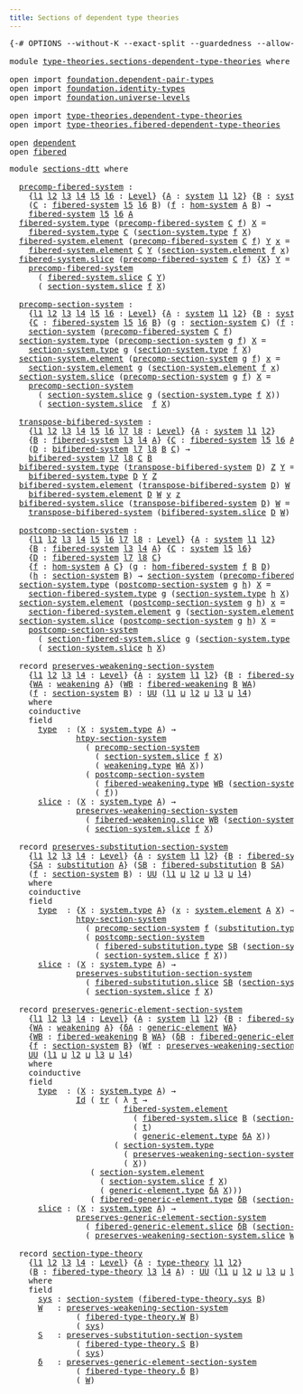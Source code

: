 ```yaml
---
title: Sections of dependent type theories
---
```


<pre class="Agda"><a id="61" class="Symbol">{-#</a> <a id="65" class="Keyword">OPTIONS</a> <a id="73" class="Pragma">--without-K</a> <a id="85" class="Pragma">--exact-split</a> <a id="99" class="Pragma">--guardedness</a> <a id="113" class="Pragma">--allow-unsolved-metas</a> <a id="136" class="Symbol">#-}</a>

<a id="141" class="Keyword">module</a> <a id="148" href="type-theories.sections-dependent-type-theories.html" class="Module">type-theories.sections-dependent-type-theories</a> <a id="195" class="Keyword">where</a>

<a id="202" class="Keyword">open</a> <a id="207" class="Keyword">import</a> <a id="214" href="foundation.dependent-pair-types.html" class="Module">foundation.dependent-pair-types</a>
<a id="246" class="Keyword">open</a> <a id="251" class="Keyword">import</a> <a id="258" href="foundation.identity-types.html" class="Module">foundation.identity-types</a>
<a id="284" class="Keyword">open</a> <a id="289" class="Keyword">import</a> <a id="296" href="foundation.universe-levels.html" class="Module">foundation.universe-levels</a>

<a id="324" class="Keyword">open</a> <a id="329" class="Keyword">import</a> <a id="336" href="type-theories.dependent-type-theories.html" class="Module">type-theories.dependent-type-theories</a>
<a id="374" class="Keyword">open</a> <a id="379" class="Keyword">import</a> <a id="386" href="type-theories.fibered-dependent-type-theories.html" class="Module">type-theories.fibered-dependent-type-theories</a>

<a id="433" class="Keyword">open</a> <a id="438" href="type-theories.dependent-type-theories.html#722" class="Module">dependent</a>
<a id="448" class="Keyword">open</a> <a id="453" href="type-theories.fibered-dependent-type-theories.html#460" class="Module">fibered</a>
</pre>
<pre class="Agda"><a id="474" class="Keyword">module</a> <a id="sections-dtt"></a><a id="481" href="type-theories.sections-dependent-type-theories.html#481" class="Module">sections-dtt</a> <a id="494" class="Keyword">where</a>

  <a id="sections-dtt.precomp-fibered-system"></a><a id="503" href="type-theories.sections-dependent-type-theories.html#503" class="Function">precomp-fibered-system</a> <a id="526" class="Symbol">:</a>
    <a id="532" class="Symbol">{</a><a id="533" href="type-theories.sections-dependent-type-theories.html#533" class="Bound">l1</a> <a id="536" href="type-theories.sections-dependent-type-theories.html#536" class="Bound">l2</a> <a id="539" href="type-theories.sections-dependent-type-theories.html#539" class="Bound">l3</a> <a id="542" href="type-theories.sections-dependent-type-theories.html#542" class="Bound">l4</a> <a id="545" href="type-theories.sections-dependent-type-theories.html#545" class="Bound">l5</a> <a id="548" href="type-theories.sections-dependent-type-theories.html#548" class="Bound">l6</a> <a id="551" class="Symbol">:</a> <a id="553" href="Agda.Primitive.html#597" class="Postulate">Level</a><a id="558" class="Symbol">}</a> <a id="560" class="Symbol">{</a><a id="561" href="type-theories.sections-dependent-type-theories.html#561" class="Bound">A</a> <a id="563" class="Symbol">:</a> <a id="565" href="type-theories.dependent-type-theories.html#1078" class="Record">system</a> <a id="572" href="type-theories.sections-dependent-type-theories.html#533" class="Bound">l1</a> <a id="575" href="type-theories.sections-dependent-type-theories.html#536" class="Bound">l2</a><a id="577" class="Symbol">}</a> <a id="579" class="Symbol">{</a><a id="580" href="type-theories.sections-dependent-type-theories.html#580" class="Bound">B</a> <a id="582" class="Symbol">:</a> <a id="584" href="type-theories.dependent-type-theories.html#1078" class="Record">system</a> <a id="591" href="type-theories.sections-dependent-type-theories.html#539" class="Bound">l3</a> <a id="594" href="type-theories.sections-dependent-type-theories.html#542" class="Bound">l4</a><a id="596" class="Symbol">}</a>
    <a id="602" class="Symbol">(</a><a id="603" href="type-theories.sections-dependent-type-theories.html#603" class="Bound">C</a> <a id="605" class="Symbol">:</a> <a id="607" href="type-theories.dependent-type-theories.html#1261" class="Record">fibered-system</a> <a id="622" href="type-theories.sections-dependent-type-theories.html#545" class="Bound">l5</a> <a id="625" href="type-theories.sections-dependent-type-theories.html#548" class="Bound">l6</a> <a id="628" href="type-theories.sections-dependent-type-theories.html#580" class="Bound">B</a><a id="629" class="Symbol">)</a> <a id="631" class="Symbol">(</a><a id="632" href="type-theories.sections-dependent-type-theories.html#632" class="Bound">f</a> <a id="634" class="Symbol">:</a> <a id="636" href="type-theories.dependent-type-theories.html#8493" class="Function">hom-system</a> <a id="647" href="type-theories.sections-dependent-type-theories.html#561" class="Bound">A</a> <a id="649" href="type-theories.sections-dependent-type-theories.html#580" class="Bound">B</a><a id="650" class="Symbol">)</a> <a id="652" class="Symbol">→</a>
    <a id="658" href="type-theories.dependent-type-theories.html#1261" class="Record">fibered-system</a> <a id="673" href="type-theories.sections-dependent-type-theories.html#545" class="Bound">l5</a> <a id="676" href="type-theories.sections-dependent-type-theories.html#548" class="Bound">l6</a> <a id="679" href="type-theories.sections-dependent-type-theories.html#561" class="Bound">A</a>
  <a id="683" href="type-theories.dependent-type-theories.html#1416" class="Field">fibered-system.type</a> <a id="703" class="Symbol">(</a><a id="704" href="type-theories.sections-dependent-type-theories.html#503" class="Function">precomp-fibered-system</a> <a id="727" href="type-theories.sections-dependent-type-theories.html#727" class="Bound">C</a> <a id="729" href="type-theories.sections-dependent-type-theories.html#729" class="Bound">f</a><a id="730" class="Symbol">)</a> <a id="732" href="type-theories.sections-dependent-type-theories.html#732" class="Bound">X</a> <a id="734" class="Symbol">=</a>
    <a id="740" href="type-theories.dependent-type-theories.html#1416" class="Field">fibered-system.type</a> <a id="760" href="type-theories.sections-dependent-type-theories.html#727" class="Bound">C</a> <a id="762" class="Symbol">(</a><a id="763" href="type-theories.dependent-type-theories.html#1795" class="Field">section-system.type</a> <a id="783" href="type-theories.sections-dependent-type-theories.html#729" class="Bound">f</a> <a id="785" href="type-theories.sections-dependent-type-theories.html#732" class="Bound">X</a><a id="786" class="Symbol">)</a>
  <a id="790" href="type-theories.dependent-type-theories.html#1454" class="Field">fibered-system.element</a> <a id="813" class="Symbol">(</a><a id="814" href="type-theories.sections-dependent-type-theories.html#503" class="Function">precomp-fibered-system</a> <a id="837" href="type-theories.sections-dependent-type-theories.html#837" class="Bound">C</a> <a id="839" href="type-theories.sections-dependent-type-theories.html#839" class="Bound">f</a><a id="840" class="Symbol">)</a> <a id="842" href="type-theories.sections-dependent-type-theories.html#842" class="Bound">Y</a> <a id="844" href="type-theories.sections-dependent-type-theories.html#844" class="Bound">x</a> <a id="846" class="Symbol">=</a>
    <a id="852" href="type-theories.dependent-type-theories.html#1454" class="Field">fibered-system.element</a> <a id="875" href="type-theories.sections-dependent-type-theories.html#837" class="Bound">C</a> <a id="877" href="type-theories.sections-dependent-type-theories.html#842" class="Bound">Y</a> <a id="879" class="Symbol">(</a><a id="880" href="type-theories.dependent-type-theories.html#1857" class="Field">section-system.element</a> <a id="903" href="type-theories.sections-dependent-type-theories.html#839" class="Bound">f</a> <a id="905" href="type-theories.sections-dependent-type-theories.html#844" class="Bound">x</a><a id="906" class="Symbol">)</a>
  <a id="910" href="type-theories.dependent-type-theories.html#1528" class="Field">fibered-system.slice</a> <a id="931" class="Symbol">(</a><a id="932" href="type-theories.sections-dependent-type-theories.html#503" class="Function">precomp-fibered-system</a> <a id="955" href="type-theories.sections-dependent-type-theories.html#955" class="Bound">C</a> <a id="957" href="type-theories.sections-dependent-type-theories.html#957" class="Bound">f</a><a id="958" class="Symbol">)</a> <a id="960" class="Symbol">{</a><a id="961" href="type-theories.sections-dependent-type-theories.html#961" class="Bound">X</a><a id="962" class="Symbol">}</a> <a id="964" href="type-theories.sections-dependent-type-theories.html#964" class="Bound">Y</a> <a id="966" class="Symbol">=</a>
    <a id="972" href="type-theories.sections-dependent-type-theories.html#503" class="Function">precomp-fibered-system</a>
      <a id="1001" class="Symbol">(</a> <a id="1003" href="type-theories.dependent-type-theories.html#1528" class="Field">fibered-system.slice</a> <a id="1024" href="type-theories.sections-dependent-type-theories.html#955" class="Bound">C</a> <a id="1026" href="type-theories.sections-dependent-type-theories.html#964" class="Bound">Y</a><a id="1027" class="Symbol">)</a>
      <a id="1035" class="Symbol">(</a> <a id="1037" href="type-theories.dependent-type-theories.html#1972" class="Field">section-system.slice</a> <a id="1058" href="type-theories.sections-dependent-type-theories.html#957" class="Bound">f</a> <a id="1060" href="type-theories.sections-dependent-type-theories.html#961" class="Bound">X</a><a id="1061" class="Symbol">)</a>

  <a id="sections-dtt.precomp-section-system"></a><a id="1066" href="type-theories.sections-dependent-type-theories.html#1066" class="Function">precomp-section-system</a> <a id="1089" class="Symbol">:</a>
    <a id="1095" class="Symbol">{</a><a id="1096" href="type-theories.sections-dependent-type-theories.html#1096" class="Bound">l1</a> <a id="1099" href="type-theories.sections-dependent-type-theories.html#1099" class="Bound">l2</a> <a id="1102" href="type-theories.sections-dependent-type-theories.html#1102" class="Bound">l3</a> <a id="1105" href="type-theories.sections-dependent-type-theories.html#1105" class="Bound">l4</a> <a id="1108" href="type-theories.sections-dependent-type-theories.html#1108" class="Bound">l5</a> <a id="1111" href="type-theories.sections-dependent-type-theories.html#1111" class="Bound">l6</a> <a id="1114" class="Symbol">:</a> <a id="1116" href="Agda.Primitive.html#597" class="Postulate">Level</a><a id="1121" class="Symbol">}</a> <a id="1123" class="Symbol">{</a><a id="1124" href="type-theories.sections-dependent-type-theories.html#1124" class="Bound">A</a> <a id="1126" class="Symbol">:</a> <a id="1128" href="type-theories.dependent-type-theories.html#1078" class="Record">system</a> <a id="1135" href="type-theories.sections-dependent-type-theories.html#1096" class="Bound">l1</a> <a id="1138" href="type-theories.sections-dependent-type-theories.html#1099" class="Bound">l2</a><a id="1140" class="Symbol">}</a> <a id="1142" class="Symbol">{</a><a id="1143" href="type-theories.sections-dependent-type-theories.html#1143" class="Bound">B</a> <a id="1145" class="Symbol">:</a> <a id="1147" href="type-theories.dependent-type-theories.html#1078" class="Record">system</a> <a id="1154" href="type-theories.sections-dependent-type-theories.html#1102" class="Bound">l3</a> <a id="1157" href="type-theories.sections-dependent-type-theories.html#1105" class="Bound">l4</a><a id="1159" class="Symbol">}</a>
    <a id="1165" class="Symbol">{</a><a id="1166" href="type-theories.sections-dependent-type-theories.html#1166" class="Bound">C</a> <a id="1168" class="Symbol">:</a> <a id="1170" href="type-theories.dependent-type-theories.html#1261" class="Record">fibered-system</a> <a id="1185" href="type-theories.sections-dependent-type-theories.html#1108" class="Bound">l5</a> <a id="1188" href="type-theories.sections-dependent-type-theories.html#1111" class="Bound">l6</a> <a id="1191" href="type-theories.sections-dependent-type-theories.html#1143" class="Bound">B</a><a id="1192" class="Symbol">}</a> <a id="1194" class="Symbol">(</a><a id="1195" href="type-theories.sections-dependent-type-theories.html#1195" class="Bound">g</a> <a id="1197" class="Symbol">:</a> <a id="1199" href="type-theories.dependent-type-theories.html#1635" class="Record">section-system</a> <a id="1214" href="type-theories.sections-dependent-type-theories.html#1166" class="Bound">C</a><a id="1215" class="Symbol">)</a> <a id="1217" class="Symbol">(</a><a id="1218" href="type-theories.sections-dependent-type-theories.html#1218" class="Bound">f</a> <a id="1220" class="Symbol">:</a> <a id="1222" href="type-theories.dependent-type-theories.html#8493" class="Function">hom-system</a> <a id="1233" href="type-theories.sections-dependent-type-theories.html#1124" class="Bound">A</a> <a id="1235" href="type-theories.sections-dependent-type-theories.html#1143" class="Bound">B</a><a id="1236" class="Symbol">)</a> <a id="1238" class="Symbol">→</a>
    <a id="1244" href="type-theories.dependent-type-theories.html#1635" class="Record">section-system</a> <a id="1259" class="Symbol">(</a><a id="1260" href="type-theories.sections-dependent-type-theories.html#503" class="Function">precomp-fibered-system</a> <a id="1283" href="type-theories.sections-dependent-type-theories.html#1166" class="Bound">C</a> <a id="1285" href="type-theories.sections-dependent-type-theories.html#1218" class="Bound">f</a><a id="1286" class="Symbol">)</a>
  <a id="1290" href="type-theories.dependent-type-theories.html#1795" class="Field">section-system.type</a> <a id="1310" class="Symbol">(</a><a id="1311" href="type-theories.sections-dependent-type-theories.html#1066" class="Function">precomp-section-system</a> <a id="1334" href="type-theories.sections-dependent-type-theories.html#1334" class="Bound">g</a> <a id="1336" href="type-theories.sections-dependent-type-theories.html#1336" class="Bound">f</a><a id="1337" class="Symbol">)</a> <a id="1339" href="type-theories.sections-dependent-type-theories.html#1339" class="Bound">X</a> <a id="1341" class="Symbol">=</a>
    <a id="1347" href="type-theories.dependent-type-theories.html#1795" class="Field">section-system.type</a> <a id="1367" href="type-theories.sections-dependent-type-theories.html#1334" class="Bound">g</a> <a id="1369" class="Symbol">(</a><a id="1370" href="type-theories.dependent-type-theories.html#1795" class="Field">section-system.type</a> <a id="1390" href="type-theories.sections-dependent-type-theories.html#1336" class="Bound">f</a> <a id="1392" href="type-theories.sections-dependent-type-theories.html#1339" class="Bound">X</a><a id="1393" class="Symbol">)</a>
  <a id="1397" href="type-theories.dependent-type-theories.html#1857" class="Field">section-system.element</a> <a id="1420" class="Symbol">(</a><a id="1421" href="type-theories.sections-dependent-type-theories.html#1066" class="Function">precomp-section-system</a> <a id="1444" href="type-theories.sections-dependent-type-theories.html#1444" class="Bound">g</a> <a id="1446" href="type-theories.sections-dependent-type-theories.html#1446" class="Bound">f</a><a id="1447" class="Symbol">)</a> <a id="1449" href="type-theories.sections-dependent-type-theories.html#1449" class="Bound">x</a> <a id="1451" class="Symbol">=</a>
    <a id="1457" href="type-theories.dependent-type-theories.html#1857" class="Field">section-system.element</a> <a id="1480" href="type-theories.sections-dependent-type-theories.html#1444" class="Bound">g</a> <a id="1482" class="Symbol">(</a><a id="1483" href="type-theories.dependent-type-theories.html#1857" class="Field">section-system.element</a> <a id="1506" href="type-theories.sections-dependent-type-theories.html#1446" class="Bound">f</a> <a id="1508" href="type-theories.sections-dependent-type-theories.html#1449" class="Bound">x</a><a id="1509" class="Symbol">)</a>
  <a id="1513" href="type-theories.dependent-type-theories.html#1972" class="Field">section-system.slice</a> <a id="1534" class="Symbol">(</a><a id="1535" href="type-theories.sections-dependent-type-theories.html#1066" class="Function">precomp-section-system</a> <a id="1558" href="type-theories.sections-dependent-type-theories.html#1558" class="Bound">g</a> <a id="1560" href="type-theories.sections-dependent-type-theories.html#1560" class="Bound">f</a><a id="1561" class="Symbol">)</a> <a id="1563" href="type-theories.sections-dependent-type-theories.html#1563" class="Bound">X</a> <a id="1565" class="Symbol">=</a>
    <a id="1571" href="type-theories.sections-dependent-type-theories.html#1066" class="Function">precomp-section-system</a>
      <a id="1600" class="Symbol">(</a> <a id="1602" href="type-theories.dependent-type-theories.html#1972" class="Field">section-system.slice</a> <a id="1623" href="type-theories.sections-dependent-type-theories.html#1558" class="Bound">g</a> <a id="1625" class="Symbol">(</a><a id="1626" href="type-theories.dependent-type-theories.html#1795" class="Field">section-system.type</a> <a id="1646" href="type-theories.sections-dependent-type-theories.html#1560" class="Bound">f</a> <a id="1648" href="type-theories.sections-dependent-type-theories.html#1563" class="Bound">X</a><a id="1649" class="Symbol">))</a>
      <a id="1658" class="Symbol">(</a> <a id="1660" href="type-theories.dependent-type-theories.html#1972" class="Field">section-system.slice</a>  <a id="1682" href="type-theories.sections-dependent-type-theories.html#1560" class="Bound">f</a> <a id="1684" href="type-theories.sections-dependent-type-theories.html#1563" class="Bound">X</a><a id="1685" class="Symbol">)</a>

  <a id="sections-dtt.transpose-bifibered-system"></a><a id="1690" href="type-theories.sections-dependent-type-theories.html#1690" class="Function">transpose-bifibered-system</a> <a id="1717" class="Symbol">:</a>
    <a id="1723" class="Symbol">{</a><a id="1724" href="type-theories.sections-dependent-type-theories.html#1724" class="Bound">l1</a> <a id="1727" href="type-theories.sections-dependent-type-theories.html#1727" class="Bound">l2</a> <a id="1730" href="type-theories.sections-dependent-type-theories.html#1730" class="Bound">l3</a> <a id="1733" href="type-theories.sections-dependent-type-theories.html#1733" class="Bound">l4</a> <a id="1736" href="type-theories.sections-dependent-type-theories.html#1736" class="Bound">l5</a> <a id="1739" href="type-theories.sections-dependent-type-theories.html#1739" class="Bound">l6</a> <a id="1742" href="type-theories.sections-dependent-type-theories.html#1742" class="Bound">l7</a> <a id="1745" href="type-theories.sections-dependent-type-theories.html#1745" class="Bound">l8</a> <a id="1748" class="Symbol">:</a> <a id="1750" href="Agda.Primitive.html#597" class="Postulate">Level</a><a id="1755" class="Symbol">}</a> <a id="1757" class="Symbol">{</a><a id="1758" href="type-theories.sections-dependent-type-theories.html#1758" class="Bound">A</a> <a id="1760" class="Symbol">:</a> <a id="1762" href="type-theories.dependent-type-theories.html#1078" class="Record">system</a> <a id="1769" href="type-theories.sections-dependent-type-theories.html#1724" class="Bound">l1</a> <a id="1772" href="type-theories.sections-dependent-type-theories.html#1727" class="Bound">l2</a><a id="1774" class="Symbol">}</a>
    <a id="1780" class="Symbol">{</a><a id="1781" href="type-theories.sections-dependent-type-theories.html#1781" class="Bound">B</a> <a id="1783" class="Symbol">:</a> <a id="1785" href="type-theories.dependent-type-theories.html#1261" class="Record">fibered-system</a> <a id="1800" href="type-theories.sections-dependent-type-theories.html#1730" class="Bound">l3</a> <a id="1803" href="type-theories.sections-dependent-type-theories.html#1733" class="Bound">l4</a> <a id="1806" href="type-theories.sections-dependent-type-theories.html#1758" class="Bound">A</a><a id="1807" class="Symbol">}</a> <a id="1809" class="Symbol">{</a><a id="1810" href="type-theories.sections-dependent-type-theories.html#1810" class="Bound">C</a> <a id="1812" class="Symbol">:</a> <a id="1814" href="type-theories.dependent-type-theories.html#1261" class="Record">fibered-system</a> <a id="1829" href="type-theories.sections-dependent-type-theories.html#1736" class="Bound">l5</a> <a id="1832" href="type-theories.sections-dependent-type-theories.html#1739" class="Bound">l6</a> <a id="1835" href="type-theories.sections-dependent-type-theories.html#1758" class="Bound">A</a><a id="1836" class="Symbol">}</a>
    <a id="1842" class="Symbol">(</a><a id="1843" href="type-theories.sections-dependent-type-theories.html#1843" class="Bound">D</a> <a id="1845" class="Symbol">:</a> <a id="1847" href="type-theories.fibered-dependent-type-theories.html#484" class="Record">bifibered-system</a> <a id="1864" href="type-theories.sections-dependent-type-theories.html#1742" class="Bound">l7</a> <a id="1867" href="type-theories.sections-dependent-type-theories.html#1745" class="Bound">l8</a> <a id="1870" href="type-theories.sections-dependent-type-theories.html#1781" class="Bound">B</a> <a id="1872" href="type-theories.sections-dependent-type-theories.html#1810" class="Bound">C</a><a id="1873" class="Symbol">)</a> <a id="1875" class="Symbol">→</a>
    <a id="1881" href="type-theories.fibered-dependent-type-theories.html#484" class="Record">bifibered-system</a> <a id="1898" href="type-theories.sections-dependent-type-theories.html#1742" class="Bound">l7</a> <a id="1901" href="type-theories.sections-dependent-type-theories.html#1745" class="Bound">l8</a> <a id="1904" href="type-theories.sections-dependent-type-theories.html#1810" class="Bound">C</a> <a id="1906" href="type-theories.sections-dependent-type-theories.html#1781" class="Bound">B</a>
  <a id="1910" href="type-theories.fibered-dependent-type-theories.html#731" class="Field">bifibered-system.type</a> <a id="1932" class="Symbol">(</a><a id="1933" href="type-theories.sections-dependent-type-theories.html#1690" class="Function">transpose-bifibered-system</a> <a id="1960" href="type-theories.sections-dependent-type-theories.html#1960" class="Bound">D</a><a id="1961" class="Symbol">)</a> <a id="1963" href="type-theories.sections-dependent-type-theories.html#1963" class="Bound">Z</a> <a id="1965" href="type-theories.sections-dependent-type-theories.html#1965" class="Bound">Y</a> <a id="1967" class="Symbol">=</a>
    <a id="1973" href="type-theories.fibered-dependent-type-theories.html#731" class="Field">bifibered-system.type</a> <a id="1995" href="type-theories.sections-dependent-type-theories.html#1960" class="Bound">D</a> <a id="1997" href="type-theories.sections-dependent-type-theories.html#1965" class="Bound">Y</a> <a id="1999" href="type-theories.sections-dependent-type-theories.html#1963" class="Bound">Z</a>
  <a id="2003" href="type-theories.fibered-dependent-type-theories.html#851" class="Field">bifibered-system.element</a> <a id="2028" class="Symbol">(</a><a id="2029" href="type-theories.sections-dependent-type-theories.html#1690" class="Function">transpose-bifibered-system</a> <a id="2056" href="type-theories.sections-dependent-type-theories.html#2056" class="Bound">D</a><a id="2057" class="Symbol">)</a> <a id="2059" href="type-theories.sections-dependent-type-theories.html#2059" class="Bound">W</a> <a id="2061" href="type-theories.sections-dependent-type-theories.html#2061" class="Bound">z</a> <a id="2063" href="type-theories.sections-dependent-type-theories.html#2063" class="Bound">y</a> <a id="2065" class="Symbol">=</a>
    <a id="2071" href="type-theories.fibered-dependent-type-theories.html#851" class="Field">bifibered-system.element</a> <a id="2096" href="type-theories.sections-dependent-type-theories.html#2056" class="Bound">D</a> <a id="2098" href="type-theories.sections-dependent-type-theories.html#2059" class="Bound">W</a> <a id="2100" href="type-theories.sections-dependent-type-theories.html#2063" class="Bound">y</a> <a id="2102" href="type-theories.sections-dependent-type-theories.html#2061" class="Bound">z</a>
  <a id="2106" href="type-theories.fibered-dependent-type-theories.html#1113" class="Field">bifibered-system.slice</a> <a id="2129" class="Symbol">(</a><a id="2130" href="type-theories.sections-dependent-type-theories.html#1690" class="Function">transpose-bifibered-system</a> <a id="2157" href="type-theories.sections-dependent-type-theories.html#2157" class="Bound">D</a><a id="2158" class="Symbol">)</a> <a id="2160" href="type-theories.sections-dependent-type-theories.html#2160" class="Bound">W</a> <a id="2162" class="Symbol">=</a>
    <a id="2168" href="type-theories.sections-dependent-type-theories.html#1690" class="Function">transpose-bifibered-system</a> <a id="2195" class="Symbol">(</a><a id="2196" href="type-theories.fibered-dependent-type-theories.html#1113" class="Field">bifibered-system.slice</a> <a id="2219" href="type-theories.sections-dependent-type-theories.html#2157" class="Bound">D</a> <a id="2221" href="type-theories.sections-dependent-type-theories.html#2160" class="Bound">W</a><a id="2222" class="Symbol">)</a>

  <a id="sections-dtt.postcomp-section-system"></a><a id="2227" href="type-theories.sections-dependent-type-theories.html#2227" class="Function">postcomp-section-system</a> <a id="2251" class="Symbol">:</a>
    <a id="2257" class="Symbol">{</a><a id="2258" href="type-theories.sections-dependent-type-theories.html#2258" class="Bound">l1</a> <a id="2261" href="type-theories.sections-dependent-type-theories.html#2261" class="Bound">l2</a> <a id="2264" href="type-theories.sections-dependent-type-theories.html#2264" class="Bound">l3</a> <a id="2267" href="type-theories.sections-dependent-type-theories.html#2267" class="Bound">l4</a> <a id="2270" href="type-theories.sections-dependent-type-theories.html#2270" class="Bound">l5</a> <a id="2273" href="type-theories.sections-dependent-type-theories.html#2273" class="Bound">l6</a> <a id="2276" href="type-theories.sections-dependent-type-theories.html#2276" class="Bound">l7</a> <a id="2279" href="type-theories.sections-dependent-type-theories.html#2279" class="Bound">l8</a> <a id="2282" class="Symbol">:</a> <a id="2284" href="Agda.Primitive.html#597" class="Postulate">Level</a><a id="2289" class="Symbol">}</a> <a id="2291" class="Symbol">{</a><a id="2292" href="type-theories.sections-dependent-type-theories.html#2292" class="Bound">A</a> <a id="2294" class="Symbol">:</a> <a id="2296" href="type-theories.dependent-type-theories.html#1078" class="Record">system</a> <a id="2303" href="type-theories.sections-dependent-type-theories.html#2258" class="Bound">l1</a> <a id="2306" href="type-theories.sections-dependent-type-theories.html#2261" class="Bound">l2</a><a id="2308" class="Symbol">}</a>
    <a id="2314" class="Symbol">{</a><a id="2315" href="type-theories.sections-dependent-type-theories.html#2315" class="Bound">B</a> <a id="2317" class="Symbol">:</a> <a id="2319" href="type-theories.dependent-type-theories.html#1261" class="Record">fibered-system</a> <a id="2334" href="type-theories.sections-dependent-type-theories.html#2264" class="Bound">l3</a> <a id="2337" href="type-theories.sections-dependent-type-theories.html#2267" class="Bound">l4</a> <a id="2340" href="type-theories.sections-dependent-type-theories.html#2292" class="Bound">A</a><a id="2341" class="Symbol">}</a> <a id="2343" class="Symbol">{</a><a id="2344" href="type-theories.sections-dependent-type-theories.html#2344" class="Bound">C</a> <a id="2346" class="Symbol">:</a> <a id="2348" href="type-theories.dependent-type-theories.html#1078" class="Record">system</a> <a id="2355" href="type-theories.sections-dependent-type-theories.html#2270" class="Bound">l5</a> <a id="2358" href="type-theories.sections-dependent-type-theories.html#2273" class="Bound">l6</a><a id="2360" class="Symbol">}</a>
    <a id="2366" class="Symbol">{</a><a id="2367" href="type-theories.sections-dependent-type-theories.html#2367" class="Bound">D</a> <a id="2369" class="Symbol">:</a> <a id="2371" href="type-theories.dependent-type-theories.html#1261" class="Record">fibered-system</a> <a id="2386" href="type-theories.sections-dependent-type-theories.html#2276" class="Bound">l7</a> <a id="2389" href="type-theories.sections-dependent-type-theories.html#2279" class="Bound">l8</a> <a id="2392" href="type-theories.sections-dependent-type-theories.html#2344" class="Bound">C</a><a id="2393" class="Symbol">}</a>
    <a id="2399" class="Symbol">{</a><a id="2400" href="type-theories.sections-dependent-type-theories.html#2400" class="Bound">f</a> <a id="2402" class="Symbol">:</a> <a id="2404" href="type-theories.dependent-type-theories.html#8493" class="Function">hom-system</a> <a id="2415" href="type-theories.sections-dependent-type-theories.html#2292" class="Bound">A</a> <a id="2417" href="type-theories.sections-dependent-type-theories.html#2344" class="Bound">C</a><a id="2418" class="Symbol">}</a> <a id="2420" class="Symbol">(</a><a id="2421" href="type-theories.sections-dependent-type-theories.html#2421" class="Bound">g</a> <a id="2423" class="Symbol">:</a> <a id="2425" href="type-theories.fibered-dependent-type-theories.html#8017" class="Function">hom-fibered-system</a> <a id="2444" href="type-theories.sections-dependent-type-theories.html#2400" class="Bound">f</a> <a id="2446" href="type-theories.sections-dependent-type-theories.html#2315" class="Bound">B</a> <a id="2448" href="type-theories.sections-dependent-type-theories.html#2367" class="Bound">D</a><a id="2449" class="Symbol">)</a>
    <a id="2455" class="Symbol">(</a><a id="2456" href="type-theories.sections-dependent-type-theories.html#2456" class="Bound">h</a> <a id="2458" class="Symbol">:</a> <a id="2460" href="type-theories.dependent-type-theories.html#1635" class="Record">section-system</a> <a id="2475" href="type-theories.sections-dependent-type-theories.html#2315" class="Bound">B</a><a id="2476" class="Symbol">)</a> <a id="2478" class="Symbol">→</a> <a id="2480" href="type-theories.dependent-type-theories.html#1635" class="Record">section-system</a> <a id="2495" class="Symbol">(</a><a id="2496" href="type-theories.sections-dependent-type-theories.html#503" class="Function">precomp-fibered-system</a> <a id="2519" href="type-theories.sections-dependent-type-theories.html#2367" class="Bound">D</a> <a id="2521" href="type-theories.sections-dependent-type-theories.html#2400" class="Bound">f</a><a id="2522" class="Symbol">)</a>
  <a id="2526" href="type-theories.dependent-type-theories.html#1795" class="Field">section-system.type</a> <a id="2546" class="Symbol">(</a><a id="2547" href="type-theories.sections-dependent-type-theories.html#2227" class="Function">postcomp-section-system</a> <a id="2571" href="type-theories.sections-dependent-type-theories.html#2571" class="Bound">g</a> <a id="2573" href="type-theories.sections-dependent-type-theories.html#2573" class="Bound">h</a><a id="2574" class="Symbol">)</a> <a id="2576" href="type-theories.sections-dependent-type-theories.html#2576" class="Bound">X</a> <a id="2578" class="Symbol">=</a>
    <a id="2584" href="type-theories.fibered-dependent-type-theories.html#2322" class="Field">section-fibered-system.type</a> <a id="2612" href="type-theories.sections-dependent-type-theories.html#2571" class="Bound">g</a> <a id="2614" class="Symbol">(</a><a id="2615" href="type-theories.dependent-type-theories.html#1795" class="Field">section-system.type</a> <a id="2635" href="type-theories.sections-dependent-type-theories.html#2573" class="Bound">h</a> <a id="2637" href="type-theories.sections-dependent-type-theories.html#2576" class="Bound">X</a><a id="2638" class="Symbol">)</a>
  <a id="2642" href="type-theories.dependent-type-theories.html#1857" class="Field">section-system.element</a> <a id="2665" class="Symbol">(</a><a id="2666" href="type-theories.sections-dependent-type-theories.html#2227" class="Function">postcomp-section-system</a> <a id="2690" href="type-theories.sections-dependent-type-theories.html#2690" class="Bound">g</a> <a id="2692" href="type-theories.sections-dependent-type-theories.html#2692" class="Bound">h</a><a id="2693" class="Symbol">)</a> <a id="2695" href="type-theories.sections-dependent-type-theories.html#2695" class="Bound">x</a> <a id="2697" class="Symbol">=</a>
    <a id="2703" href="type-theories.fibered-dependent-type-theories.html#2458" class="Field">section-fibered-system.element</a> <a id="2734" href="type-theories.sections-dependent-type-theories.html#2690" class="Bound">g</a> <a id="2736" class="Symbol">(</a><a id="2737" href="type-theories.dependent-type-theories.html#1857" class="Field">section-system.element</a> <a id="2760" href="type-theories.sections-dependent-type-theories.html#2692" class="Bound">h</a> <a id="2762" href="type-theories.sections-dependent-type-theories.html#2695" class="Bound">x</a><a id="2763" class="Symbol">)</a>
  <a id="2767" href="type-theories.dependent-type-theories.html#1972" class="Field">section-system.slice</a> <a id="2788" class="Symbol">(</a><a id="2789" href="type-theories.sections-dependent-type-theories.html#2227" class="Function">postcomp-section-system</a> <a id="2813" href="type-theories.sections-dependent-type-theories.html#2813" class="Bound">g</a> <a id="2815" href="type-theories.sections-dependent-type-theories.html#2815" class="Bound">h</a><a id="2816" class="Symbol">)</a> <a id="2818" href="type-theories.sections-dependent-type-theories.html#2818" class="Bound">X</a> <a id="2820" class="Symbol">=</a>
    <a id="2826" href="type-theories.sections-dependent-type-theories.html#2227" class="Function">postcomp-section-system</a>
      <a id="2856" class="Symbol">(</a> <a id="2858" href="type-theories.fibered-dependent-type-theories.html#2747" class="Field">section-fibered-system.slice</a> <a id="2887" href="type-theories.sections-dependent-type-theories.html#2813" class="Bound">g</a> <a id="2889" class="Symbol">(</a><a id="2890" href="type-theories.dependent-type-theories.html#1795" class="Field">section-system.type</a> <a id="2910" href="type-theories.sections-dependent-type-theories.html#2815" class="Bound">h</a> <a id="2912" href="type-theories.sections-dependent-type-theories.html#2818" class="Bound">X</a><a id="2913" class="Symbol">))</a>
      <a id="2922" class="Symbol">(</a> <a id="2924" href="type-theories.dependent-type-theories.html#1972" class="Field">section-system.slice</a> <a id="2945" href="type-theories.sections-dependent-type-theories.html#2815" class="Bound">h</a> <a id="2947" href="type-theories.sections-dependent-type-theories.html#2818" class="Bound">X</a><a id="2948" class="Symbol">)</a>

  <a id="2953" class="Keyword">record</a> <a id="sections-dtt.preserves-weakening-section-system"></a><a id="2960" href="type-theories.sections-dependent-type-theories.html#2960" class="Record">preserves-weakening-section-system</a>
    <a id="2999" class="Symbol">{</a><a id="3000" href="type-theories.sections-dependent-type-theories.html#3000" class="Bound">l1</a> <a id="3003" href="type-theories.sections-dependent-type-theories.html#3003" class="Bound">l2</a> <a id="3006" href="type-theories.sections-dependent-type-theories.html#3006" class="Bound">l3</a> <a id="3009" href="type-theories.sections-dependent-type-theories.html#3009" class="Bound">l4</a> <a id="3012" class="Symbol">:</a> <a id="3014" href="Agda.Primitive.html#597" class="Postulate">Level</a><a id="3019" class="Symbol">}</a> <a id="3021" class="Symbol">{</a><a id="3022" href="type-theories.sections-dependent-type-theories.html#3022" class="Bound">A</a> <a id="3024" class="Symbol">:</a> <a id="3026" href="type-theories.dependent-type-theories.html#1078" class="Record">system</a> <a id="3033" href="type-theories.sections-dependent-type-theories.html#3000" class="Bound">l1</a> <a id="3036" href="type-theories.sections-dependent-type-theories.html#3003" class="Bound">l2</a><a id="3038" class="Symbol">}</a> <a id="3040" class="Symbol">{</a><a id="3041" href="type-theories.sections-dependent-type-theories.html#3041" class="Bound">B</a> <a id="3043" class="Symbol">:</a> <a id="3045" href="type-theories.dependent-type-theories.html#1261" class="Record">fibered-system</a> <a id="3060" href="type-theories.sections-dependent-type-theories.html#3006" class="Bound">l3</a> <a id="3063" href="type-theories.sections-dependent-type-theories.html#3009" class="Bound">l4</a> <a id="3066" href="type-theories.sections-dependent-type-theories.html#3022" class="Bound">A</a><a id="3067" class="Symbol">}</a>
    <a id="3073" class="Symbol">{</a><a id="3074" href="type-theories.sections-dependent-type-theories.html#3074" class="Bound">WA</a> <a id="3077" class="Symbol">:</a> <a id="3079" href="type-theories.dependent-type-theories.html#17463" class="Record">weakening</a> <a id="3089" href="type-theories.sections-dependent-type-theories.html#3022" class="Bound">A</a><a id="3090" class="Symbol">}</a> <a id="3092" class="Symbol">(</a><a id="3093" href="type-theories.sections-dependent-type-theories.html#3093" class="Bound">WB</a> <a id="3096" class="Symbol">:</a> <a id="3098" href="type-theories.fibered-dependent-type-theories.html#10085" class="Record">fibered-weakening</a> <a id="3116" href="type-theories.sections-dependent-type-theories.html#3041" class="Bound">B</a> <a id="3118" href="type-theories.sections-dependent-type-theories.html#3074" class="Bound">WA</a><a id="3120" class="Symbol">)</a>
    <a id="3126" class="Symbol">(</a><a id="3127" href="type-theories.sections-dependent-type-theories.html#3127" class="Bound">f</a> <a id="3129" class="Symbol">:</a> <a id="3131" href="type-theories.dependent-type-theories.html#1635" class="Record">section-system</a> <a id="3146" href="type-theories.sections-dependent-type-theories.html#3041" class="Bound">B</a><a id="3147" class="Symbol">)</a> <a id="3149" class="Symbol">:</a> <a id="3151" href="foundation-core.universe-levels.html#222" class="Primitive">UU</a> <a id="3154" class="Symbol">(</a><a id="3155" href="type-theories.sections-dependent-type-theories.html#3000" class="Bound">l1</a> <a id="3158" href="Agda.Primitive.html#810" class="Primitive Operator">⊔</a> <a id="3160" href="type-theories.sections-dependent-type-theories.html#3003" class="Bound">l2</a> <a id="3163" href="Agda.Primitive.html#810" class="Primitive Operator">⊔</a> <a id="3165" href="type-theories.sections-dependent-type-theories.html#3006" class="Bound">l3</a> <a id="3168" href="Agda.Primitive.html#810" class="Primitive Operator">⊔</a> <a id="3170" href="type-theories.sections-dependent-type-theories.html#3009" class="Bound">l4</a><a id="3172" class="Symbol">)</a>
    <a id="3178" class="Keyword">where</a>
    <a id="3188" class="Keyword">coinductive</a>
    <a id="3204" class="Keyword">field</a>
      <a id="sections-dtt.preserves-weakening-section-system.type"></a><a id="3216" href="type-theories.sections-dependent-type-theories.html#3216" class="Field">type</a>  <a id="3222" class="Symbol">:</a> <a id="3224" class="Symbol">(</a><a id="3225" href="type-theories.sections-dependent-type-theories.html#3225" class="Bound">X</a> <a id="3227" class="Symbol">:</a> <a id="3229" href="type-theories.dependent-type-theories.html#1164" class="Field">system.type</a> <a id="3241" href="type-theories.sections-dependent-type-theories.html#3022" class="Bound">A</a><a id="3242" class="Symbol">)</a> <a id="3244" class="Symbol">→</a>
              <a id="3260" href="type-theories.dependent-type-theories.html#6210" class="Function">htpy-section-system</a>
                <a id="3296" class="Symbol">(</a> <a id="3298" href="type-theories.sections-dependent-type-theories.html#1066" class="Function">precomp-section-system</a>
                  <a id="3339" class="Symbol">(</a> <a id="3341" href="type-theories.dependent-type-theories.html#1972" class="Field">section-system.slice</a> <a id="3362" href="type-theories.sections-dependent-type-theories.html#3127" class="Bound">f</a> <a id="3364" href="type-theories.sections-dependent-type-theories.html#3225" class="Bound">X</a><a id="3365" class="Symbol">)</a>
                  <a id="3385" class="Symbol">(</a> <a id="3387" href="type-theories.dependent-type-theories.html#17575" class="Field">weakening.type</a> <a id="3402" href="type-theories.sections-dependent-type-theories.html#3074" class="Bound">WA</a> <a id="3405" href="type-theories.sections-dependent-type-theories.html#3225" class="Bound">X</a><a id="3406" class="Symbol">))</a>
                <a id="3425" class="Symbol">(</a> <a id="3427" href="type-theories.sections-dependent-type-theories.html#2227" class="Function">postcomp-section-system</a>
                  <a id="3469" class="Symbol">(</a> <a id="3471" href="type-theories.fibered-dependent-type-theories.html#10266" class="Field">fibered-weakening.type</a> <a id="3494" href="type-theories.sections-dependent-type-theories.html#3093" class="Bound">WB</a> <a id="3497" class="Symbol">(</a><a id="3498" href="type-theories.dependent-type-theories.html#1795" class="Field">section-system.type</a> <a id="3518" href="type-theories.sections-dependent-type-theories.html#3127" class="Bound">f</a> <a id="3520" href="type-theories.sections-dependent-type-theories.html#3225" class="Bound">X</a><a id="3521" class="Symbol">))</a>
                  <a id="3542" class="Symbol">(</a> <a id="3544" href="type-theories.sections-dependent-type-theories.html#3127" class="Bound">f</a><a id="3545" class="Symbol">))</a>
      <a id="sections-dtt.preserves-weakening-section-system.slice"></a><a id="3554" href="type-theories.sections-dependent-type-theories.html#3554" class="Field">slice</a> <a id="3560" class="Symbol">:</a> <a id="3562" class="Symbol">(</a><a id="3563" href="type-theories.sections-dependent-type-theories.html#3563" class="Bound">X</a> <a id="3565" class="Symbol">:</a> <a id="3567" href="type-theories.dependent-type-theories.html#1164" class="Field">system.type</a> <a id="3579" href="type-theories.sections-dependent-type-theories.html#3022" class="Bound">A</a><a id="3580" class="Symbol">)</a> <a id="3582" class="Symbol">→</a>
              <a id="3598" href="type-theories.sections-dependent-type-theories.html#2960" class="Record">preserves-weakening-section-system</a>
                <a id="3649" class="Symbol">(</a> <a id="3651" href="type-theories.fibered-dependent-type-theories.html#10468" class="Field">fibered-weakening.slice</a> <a id="3675" href="type-theories.sections-dependent-type-theories.html#3093" class="Bound">WB</a> <a id="3678" class="Symbol">(</a><a id="3679" href="type-theories.dependent-type-theories.html#1795" class="Field">section-system.type</a> <a id="3699" href="type-theories.sections-dependent-type-theories.html#3127" class="Bound">f</a> <a id="3701" href="type-theories.sections-dependent-type-theories.html#3563" class="Bound">X</a><a id="3702" class="Symbol">))</a>
                <a id="3721" class="Symbol">(</a> <a id="3723" href="type-theories.dependent-type-theories.html#1972" class="Field">section-system.slice</a> <a id="3744" href="type-theories.sections-dependent-type-theories.html#3127" class="Bound">f</a> <a id="3746" href="type-theories.sections-dependent-type-theories.html#3563" class="Bound">X</a><a id="3747" class="Symbol">)</a>

  <a id="3752" class="Keyword">record</a> <a id="sections-dtt.preserves-substitution-section-system"></a><a id="3759" href="type-theories.sections-dependent-type-theories.html#3759" class="Record">preserves-substitution-section-system</a>
    <a id="3801" class="Symbol">{</a><a id="3802" href="type-theories.sections-dependent-type-theories.html#3802" class="Bound">l1</a> <a id="3805" href="type-theories.sections-dependent-type-theories.html#3805" class="Bound">l2</a> <a id="3808" href="type-theories.sections-dependent-type-theories.html#3808" class="Bound">l3</a> <a id="3811" href="type-theories.sections-dependent-type-theories.html#3811" class="Bound">l4</a> <a id="3814" class="Symbol">:</a> <a id="3816" href="Agda.Primitive.html#597" class="Postulate">Level</a><a id="3821" class="Symbol">}</a> <a id="3823" class="Symbol">{</a><a id="3824" href="type-theories.sections-dependent-type-theories.html#3824" class="Bound">A</a> <a id="3826" class="Symbol">:</a> <a id="3828" href="type-theories.dependent-type-theories.html#1078" class="Record">system</a> <a id="3835" href="type-theories.sections-dependent-type-theories.html#3802" class="Bound">l1</a> <a id="3838" href="type-theories.sections-dependent-type-theories.html#3805" class="Bound">l2</a><a id="3840" class="Symbol">}</a> <a id="3842" class="Symbol">{</a><a id="3843" href="type-theories.sections-dependent-type-theories.html#3843" class="Bound">B</a> <a id="3845" class="Symbol">:</a> <a id="3847" href="type-theories.dependent-type-theories.html#1261" class="Record">fibered-system</a> <a id="3862" href="type-theories.sections-dependent-type-theories.html#3808" class="Bound">l3</a> <a id="3865" href="type-theories.sections-dependent-type-theories.html#3811" class="Bound">l4</a> <a id="3868" href="type-theories.sections-dependent-type-theories.html#3824" class="Bound">A</a><a id="3869" class="Symbol">}</a>
    <a id="3875" class="Symbol">{</a><a id="3876" href="type-theories.sections-dependent-type-theories.html#3876" class="Bound">SA</a> <a id="3879" class="Symbol">:</a> <a id="3881" href="type-theories.dependent-type-theories.html#18685" class="Record">substitution</a> <a id="3894" href="type-theories.sections-dependent-type-theories.html#3824" class="Bound">A</a><a id="3895" class="Symbol">}</a> <a id="3897" class="Symbol">(</a><a id="3898" href="type-theories.sections-dependent-type-theories.html#3898" class="Bound">SB</a> <a id="3901" class="Symbol">:</a> <a id="3903" href="type-theories.fibered-dependent-type-theories.html#11970" class="Record">fibered-substitution</a> <a id="3924" href="type-theories.sections-dependent-type-theories.html#3843" class="Bound">B</a> <a id="3926" href="type-theories.sections-dependent-type-theories.html#3876" class="Bound">SA</a><a id="3928" class="Symbol">)</a>
    <a id="3934" class="Symbol">(</a><a id="3935" href="type-theories.sections-dependent-type-theories.html#3935" class="Bound">f</a> <a id="3937" class="Symbol">:</a> <a id="3939" href="type-theories.dependent-type-theories.html#1635" class="Record">section-system</a> <a id="3954" href="type-theories.sections-dependent-type-theories.html#3843" class="Bound">B</a><a id="3955" class="Symbol">)</a> <a id="3957" class="Symbol">:</a> <a id="3959" href="foundation-core.universe-levels.html#222" class="Primitive">UU</a> <a id="3962" class="Symbol">(</a><a id="3963" href="type-theories.sections-dependent-type-theories.html#3802" class="Bound">l1</a> <a id="3966" href="Agda.Primitive.html#810" class="Primitive Operator">⊔</a> <a id="3968" href="type-theories.sections-dependent-type-theories.html#3805" class="Bound">l2</a> <a id="3971" href="Agda.Primitive.html#810" class="Primitive Operator">⊔</a> <a id="3973" href="type-theories.sections-dependent-type-theories.html#3808" class="Bound">l3</a> <a id="3976" href="Agda.Primitive.html#810" class="Primitive Operator">⊔</a> <a id="3978" href="type-theories.sections-dependent-type-theories.html#3811" class="Bound">l4</a><a id="3980" class="Symbol">)</a>
    <a id="3986" class="Keyword">where</a>
    <a id="3996" class="Keyword">coinductive</a>
    <a id="4012" class="Keyword">field</a>
      <a id="sections-dtt.preserves-substitution-section-system.type"></a><a id="4024" href="type-theories.sections-dependent-type-theories.html#4024" class="Field">type</a>  <a id="4030" class="Symbol">:</a> <a id="4032" class="Symbol">{</a><a id="4033" href="type-theories.sections-dependent-type-theories.html#4033" class="Bound">X</a> <a id="4035" class="Symbol">:</a> <a id="4037" href="type-theories.dependent-type-theories.html#1164" class="Field">system.type</a> <a id="4049" href="type-theories.sections-dependent-type-theories.html#3824" class="Bound">A</a><a id="4050" class="Symbol">}</a> <a id="4052" class="Symbol">(</a><a id="4053" href="type-theories.sections-dependent-type-theories.html#4053" class="Bound">x</a> <a id="4055" class="Symbol">:</a> <a id="4057" href="type-theories.dependent-type-theories.html#1186" class="Field">system.element</a> <a id="4072" href="type-theories.sections-dependent-type-theories.html#3824" class="Bound">A</a> <a id="4074" href="type-theories.sections-dependent-type-theories.html#4033" class="Bound">X</a><a id="4075" class="Symbol">)</a> <a id="4077" class="Symbol">→</a>
              <a id="4093" href="type-theories.dependent-type-theories.html#6210" class="Function">htpy-section-system</a>
                <a id="4129" class="Symbol">(</a> <a id="4131" href="type-theories.sections-dependent-type-theories.html#1066" class="Function">precomp-section-system</a> <a id="4154" href="type-theories.sections-dependent-type-theories.html#3935" class="Bound">f</a> <a id="4156" class="Symbol">(</a><a id="4157" href="type-theories.dependent-type-theories.html#18804" class="Field">substitution.type</a> <a id="4175" href="type-theories.sections-dependent-type-theories.html#3876" class="Bound">SA</a> <a id="4178" href="type-theories.sections-dependent-type-theories.html#4053" class="Bound">x</a><a id="4179" class="Symbol">))</a>
                <a id="4198" class="Symbol">(</a> <a id="4200" href="type-theories.sections-dependent-type-theories.html#2227" class="Function">postcomp-section-system</a>
                  <a id="4242" class="Symbol">(</a> <a id="4244" href="type-theories.fibered-dependent-type-theories.html#12157" class="Field">fibered-substitution.type</a> <a id="4270" href="type-theories.sections-dependent-type-theories.html#3898" class="Bound">SB</a> <a id="4273" class="Symbol">(</a><a id="4274" href="type-theories.dependent-type-theories.html#1857" class="Field">section-system.element</a> <a id="4297" href="type-theories.sections-dependent-type-theories.html#3935" class="Bound">f</a> <a id="4299" href="type-theories.sections-dependent-type-theories.html#4053" class="Bound">x</a><a id="4300" class="Symbol">))</a>
                  <a id="4321" class="Symbol">(</a> <a id="4323" href="type-theories.dependent-type-theories.html#1972" class="Field">section-system.slice</a> <a id="4344" href="type-theories.sections-dependent-type-theories.html#3935" class="Bound">f</a> <a id="4346" href="type-theories.sections-dependent-type-theories.html#4033" class="Bound">X</a><a id="4347" class="Symbol">))</a>
      <a id="sections-dtt.preserves-substitution-section-system.slice"></a><a id="4356" href="type-theories.sections-dependent-type-theories.html#4356" class="Field">slice</a> <a id="4362" class="Symbol">:</a> <a id="4364" class="Symbol">(</a><a id="4365" href="type-theories.sections-dependent-type-theories.html#4365" class="Bound">X</a> <a id="4367" class="Symbol">:</a> <a id="4369" href="type-theories.dependent-type-theories.html#1164" class="Field">system.type</a> <a id="4381" href="type-theories.sections-dependent-type-theories.html#3824" class="Bound">A</a><a id="4382" class="Symbol">)</a> <a id="4384" class="Symbol">→</a>
              <a id="4400" href="type-theories.sections-dependent-type-theories.html#3759" class="Record">preserves-substitution-section-system</a>
                <a id="4454" class="Symbol">(</a> <a id="4456" href="type-theories.fibered-dependent-type-theories.html#12436" class="Field">fibered-substitution.slice</a> <a id="4483" href="type-theories.sections-dependent-type-theories.html#3898" class="Bound">SB</a> <a id="4486" class="Symbol">(</a><a id="4487" href="type-theories.dependent-type-theories.html#1795" class="Field">section-system.type</a> <a id="4507" href="type-theories.sections-dependent-type-theories.html#3935" class="Bound">f</a> <a id="4509" href="type-theories.sections-dependent-type-theories.html#4365" class="Bound">X</a><a id="4510" class="Symbol">))</a>
                <a id="4529" class="Symbol">(</a> <a id="4531" href="type-theories.dependent-type-theories.html#1972" class="Field">section-system.slice</a> <a id="4552" href="type-theories.sections-dependent-type-theories.html#3935" class="Bound">f</a> <a id="4554" href="type-theories.sections-dependent-type-theories.html#4365" class="Bound">X</a><a id="4555" class="Symbol">)</a>

  <a id="4560" class="Keyword">record</a> <a id="sections-dtt.preserves-generic-element-section-system"></a><a id="4567" href="type-theories.sections-dependent-type-theories.html#4567" class="Record">preserves-generic-element-section-system</a>
    <a id="4612" class="Symbol">{</a><a id="4613" href="type-theories.sections-dependent-type-theories.html#4613" class="Bound">l1</a> <a id="4616" href="type-theories.sections-dependent-type-theories.html#4616" class="Bound">l2</a> <a id="4619" href="type-theories.sections-dependent-type-theories.html#4619" class="Bound">l3</a> <a id="4622" href="type-theories.sections-dependent-type-theories.html#4622" class="Bound">l4</a> <a id="4625" class="Symbol">:</a> <a id="4627" href="Agda.Primitive.html#597" class="Postulate">Level</a><a id="4632" class="Symbol">}</a> <a id="4634" class="Symbol">{</a><a id="4635" href="type-theories.sections-dependent-type-theories.html#4635" class="Bound">A</a> <a id="4637" class="Symbol">:</a> <a id="4639" href="type-theories.dependent-type-theories.html#1078" class="Record">system</a> <a id="4646" href="type-theories.sections-dependent-type-theories.html#4613" class="Bound">l1</a> <a id="4649" href="type-theories.sections-dependent-type-theories.html#4616" class="Bound">l2</a><a id="4651" class="Symbol">}</a> <a id="4653" class="Symbol">{</a><a id="4654" href="type-theories.sections-dependent-type-theories.html#4654" class="Bound">B</a> <a id="4656" class="Symbol">:</a> <a id="4658" href="type-theories.dependent-type-theories.html#1261" class="Record">fibered-system</a> <a id="4673" href="type-theories.sections-dependent-type-theories.html#4619" class="Bound">l3</a> <a id="4676" href="type-theories.sections-dependent-type-theories.html#4622" class="Bound">l4</a> <a id="4679" href="type-theories.sections-dependent-type-theories.html#4635" class="Bound">A</a><a id="4680" class="Symbol">}</a>
    <a id="4686" class="Symbol">{</a><a id="4687" href="type-theories.sections-dependent-type-theories.html#4687" class="Bound">WA</a> <a id="4690" class="Symbol">:</a> <a id="4692" href="type-theories.dependent-type-theories.html#17463" class="Record">weakening</a> <a id="4702" href="type-theories.sections-dependent-type-theories.html#4635" class="Bound">A</a><a id="4703" class="Symbol">}</a> <a id="4705" class="Symbol">{</a><a id="4706" href="type-theories.sections-dependent-type-theories.html#4706" class="Bound">δA</a> <a id="4709" class="Symbol">:</a> <a id="4711" href="type-theories.dependent-type-theories.html#20080" class="Record">generic-element</a> <a id="4727" href="type-theories.sections-dependent-type-theories.html#4687" class="Bound">WA</a><a id="4729" class="Symbol">}</a>
    <a id="4735" class="Symbol">{</a><a id="4736" href="type-theories.sections-dependent-type-theories.html#4736" class="Bound">WB</a> <a id="4739" class="Symbol">:</a> <a id="4741" href="type-theories.fibered-dependent-type-theories.html#10085" class="Record">fibered-weakening</a> <a id="4759" href="type-theories.sections-dependent-type-theories.html#4654" class="Bound">B</a> <a id="4761" href="type-theories.sections-dependent-type-theories.html#4687" class="Bound">WA</a><a id="4763" class="Symbol">}</a> <a id="4765" class="Symbol">(</a><a id="4766" href="type-theories.sections-dependent-type-theories.html#4766" class="Bound">δB</a> <a id="4769" class="Symbol">:</a> <a id="4771" href="type-theories.fibered-dependent-type-theories.html#14348" class="Record">fibered-generic-element</a> <a id="4795" href="type-theories.sections-dependent-type-theories.html#4736" class="Bound">WB</a> <a id="4798" href="type-theories.sections-dependent-type-theories.html#4706" class="Bound">δA</a><a id="4800" class="Symbol">)</a>
    <a id="4806" class="Symbol">{</a><a id="4807" href="type-theories.sections-dependent-type-theories.html#4807" class="Bound">f</a> <a id="4809" class="Symbol">:</a> <a id="4811" href="type-theories.dependent-type-theories.html#1635" class="Record">section-system</a> <a id="4826" href="type-theories.sections-dependent-type-theories.html#4654" class="Bound">B</a><a id="4827" class="Symbol">}</a> <a id="4829" class="Symbol">(</a><a id="4830" href="type-theories.sections-dependent-type-theories.html#4830" class="Bound">Wf</a> <a id="4833" class="Symbol">:</a> <a id="4835" href="type-theories.sections-dependent-type-theories.html#2960" class="Record">preserves-weakening-section-system</a> <a id="4870" href="type-theories.sections-dependent-type-theories.html#4736" class="Bound">WB</a> <a id="4873" href="type-theories.sections-dependent-type-theories.html#4807" class="Bound">f</a><a id="4874" class="Symbol">)</a> <a id="4876" class="Symbol">:</a>
    <a id="4882" href="foundation-core.universe-levels.html#222" class="Primitive">UU</a> <a id="4885" class="Symbol">(</a><a id="4886" href="type-theories.sections-dependent-type-theories.html#4613" class="Bound">l1</a> <a id="4889" href="Agda.Primitive.html#810" class="Primitive Operator">⊔</a> <a id="4891" href="type-theories.sections-dependent-type-theories.html#4616" class="Bound">l2</a> <a id="4894" href="Agda.Primitive.html#810" class="Primitive Operator">⊔</a> <a id="4896" href="type-theories.sections-dependent-type-theories.html#4619" class="Bound">l3</a> <a id="4899" href="Agda.Primitive.html#810" class="Primitive Operator">⊔</a> <a id="4901" href="type-theories.sections-dependent-type-theories.html#4622" class="Bound">l4</a><a id="4903" class="Symbol">)</a>
    <a id="4909" class="Keyword">where</a>
    <a id="4919" class="Keyword">coinductive</a>
    <a id="4935" class="Keyword">field</a>
      <a id="sections-dtt.preserves-generic-element-section-system.type"></a><a id="4947" href="type-theories.sections-dependent-type-theories.html#4947" class="Field">type</a>  <a id="4953" class="Symbol">:</a> <a id="4955" class="Symbol">(</a><a id="4956" href="type-theories.sections-dependent-type-theories.html#4956" class="Bound">X</a> <a id="4958" class="Symbol">:</a> <a id="4960" href="type-theories.dependent-type-theories.html#1164" class="Field">system.type</a> <a id="4972" href="type-theories.sections-dependent-type-theories.html#4635" class="Bound">A</a><a id="4973" class="Symbol">)</a> <a id="4975" class="Symbol">→</a>
              <a id="4991" href="foundation-core.identity-types.html#1754" class="Datatype">Id</a> <a id="4994" class="Symbol">(</a> <a id="4996" href="foundation-core.identity-types.html#5747" class="Function">tr</a> <a id="4999" class="Symbol">(</a> <a id="5001" class="Symbol">λ</a> <a id="5003" href="type-theories.sections-dependent-type-theories.html#5003" class="Bound">t</a> <a id="5005" class="Symbol">→</a>
                        <a id="5031" href="type-theories.dependent-type-theories.html#1454" class="Field">fibered-system.element</a>
                          <a id="5080" class="Symbol">(</a> <a id="5082" href="type-theories.dependent-type-theories.html#1528" class="Field">fibered-system.slice</a> <a id="5103" href="type-theories.sections-dependent-type-theories.html#4654" class="Bound">B</a> <a id="5105" class="Symbol">(</a><a id="5106" href="type-theories.dependent-type-theories.html#1795" class="Field">section-system.type</a> <a id="5126" href="type-theories.sections-dependent-type-theories.html#4807" class="Bound">f</a> <a id="5128" href="type-theories.sections-dependent-type-theories.html#4956" class="Bound">X</a><a id="5129" class="Symbol">))</a>
                          <a id="5158" class="Symbol">(</a> <a id="5160" href="type-theories.sections-dependent-type-theories.html#5003" class="Bound">t</a><a id="5161" class="Symbol">)</a>
                          <a id="5189" class="Symbol">(</a> <a id="5191" href="type-theories.dependent-type-theories.html#20214" class="Field">generic-element.type</a> <a id="5212" href="type-theories.sections-dependent-type-theories.html#4706" class="Bound">δA</a> <a id="5215" href="type-theories.sections-dependent-type-theories.html#4956" class="Bound">X</a><a id="5216" class="Symbol">))</a>
                      <a id="5241" class="Symbol">(</a> <a id="5243" href="type-theories.dependent-type-theories.html#1795" class="Field">section-system.type</a>
                        <a id="5287" class="Symbol">(</a> <a id="5289" href="type-theories.sections-dependent-type-theories.html#3216" class="Field">preserves-weakening-section-system.type</a> <a id="5329" href="type-theories.sections-dependent-type-theories.html#4830" class="Bound">Wf</a> <a id="5332" href="type-theories.sections-dependent-type-theories.html#4956" class="Bound">X</a><a id="5333" class="Symbol">)</a>
                        <a id="5359" class="Symbol">(</a> <a id="5361" href="type-theories.sections-dependent-type-theories.html#4956" class="Bound">X</a><a id="5362" class="Symbol">))</a>
                 <a id="5382" class="Symbol">(</a> <a id="5384" href="type-theories.dependent-type-theories.html#1857" class="Field">section-system.element</a>
                   <a id="5426" class="Symbol">(</a> <a id="5428" href="type-theories.dependent-type-theories.html#1972" class="Field">section-system.slice</a> <a id="5449" href="type-theories.sections-dependent-type-theories.html#4807" class="Bound">f</a> <a id="5451" href="type-theories.sections-dependent-type-theories.html#4956" class="Bound">X</a><a id="5452" class="Symbol">)</a>
                   <a id="5473" class="Symbol">(</a> <a id="5475" href="type-theories.dependent-type-theories.html#20214" class="Field">generic-element.type</a> <a id="5496" href="type-theories.sections-dependent-type-theories.html#4706" class="Bound">δA</a> <a id="5499" href="type-theories.sections-dependent-type-theories.html#4956" class="Bound">X</a><a id="5500" class="Symbol">)))</a>
                 <a id="5521" class="Symbol">(</a> <a id="5523" href="type-theories.fibered-dependent-type-theories.html#14594" class="Field">fibered-generic-element.type</a> <a id="5552" href="type-theories.sections-dependent-type-theories.html#4766" class="Bound">δB</a> <a id="5555" class="Symbol">(</a><a id="5556" href="type-theories.dependent-type-theories.html#1795" class="Field">section-system.type</a> <a id="5576" href="type-theories.sections-dependent-type-theories.html#4807" class="Bound">f</a> <a id="5578" href="type-theories.sections-dependent-type-theories.html#4956" class="Bound">X</a><a id="5579" class="Symbol">))</a>
      <a id="sections-dtt.preserves-generic-element-section-system.slice"></a><a id="5588" href="type-theories.sections-dependent-type-theories.html#5588" class="Field">slice</a> <a id="5594" class="Symbol">:</a> <a id="5596" class="Symbol">(</a><a id="5597" href="type-theories.sections-dependent-type-theories.html#5597" class="Bound">X</a> <a id="5599" class="Symbol">:</a> <a id="5601" href="type-theories.dependent-type-theories.html#1164" class="Field">system.type</a> <a id="5613" href="type-theories.sections-dependent-type-theories.html#4635" class="Bound">A</a><a id="5614" class="Symbol">)</a> <a id="5616" class="Symbol">→</a>
              <a id="5632" href="type-theories.sections-dependent-type-theories.html#4567" class="Record">preserves-generic-element-section-system</a>
                <a id="5689" class="Symbol">(</a> <a id="5691" href="type-theories.fibered-dependent-type-theories.html#14863" class="Field">fibered-generic-element.slice</a> <a id="5721" href="type-theories.sections-dependent-type-theories.html#4766" class="Bound">δB</a> <a id="5724" class="Symbol">(</a><a id="5725" href="type-theories.dependent-type-theories.html#1795" class="Field">section-system.type</a> <a id="5745" href="type-theories.sections-dependent-type-theories.html#4807" class="Bound">f</a> <a id="5747" href="type-theories.sections-dependent-type-theories.html#5597" class="Bound">X</a><a id="5748" class="Symbol">))</a>
                <a id="5767" class="Symbol">(</a> <a id="5769" href="type-theories.sections-dependent-type-theories.html#3554" class="Field">preserves-weakening-section-system.slice</a> <a id="5810" href="type-theories.sections-dependent-type-theories.html#4830" class="Bound">Wf</a> <a id="5813" href="type-theories.sections-dependent-type-theories.html#5597" class="Bound">X</a><a id="5814" class="Symbol">)</a>

  <a id="5819" class="Keyword">record</a> <a id="sections-dtt.section-type-theory"></a><a id="5826" href="type-theories.sections-dependent-type-theories.html#5826" class="Record">section-type-theory</a>
    <a id="5850" class="Symbol">{</a><a id="5851" href="type-theories.sections-dependent-type-theories.html#5851" class="Bound">l1</a> <a id="5854" href="type-theories.sections-dependent-type-theories.html#5854" class="Bound">l2</a> <a id="5857" href="type-theories.sections-dependent-type-theories.html#5857" class="Bound">l3</a> <a id="5860" href="type-theories.sections-dependent-type-theories.html#5860" class="Bound">l4</a> <a id="5863" class="Symbol">:</a> <a id="5865" href="Agda.Primitive.html#597" class="Postulate">Level</a><a id="5870" class="Symbol">}</a> <a id="5872" class="Symbol">{</a><a id="5873" href="type-theories.sections-dependent-type-theories.html#5873" class="Bound">A</a> <a id="5875" class="Symbol">:</a> <a id="5877" href="type-theories.dependent-type-theories.html#28238" class="Record">type-theory</a> <a id="5889" href="type-theories.sections-dependent-type-theories.html#5851" class="Bound">l1</a> <a id="5892" href="type-theories.sections-dependent-type-theories.html#5854" class="Bound">l2</a><a id="5894" class="Symbol">}</a>
    <a id="5900" class="Symbol">(</a><a id="5901" href="type-theories.sections-dependent-type-theories.html#5901" class="Bound">B</a> <a id="5903" class="Symbol">:</a> <a id="5905" href="type-theories.fibered-dependent-type-theories.html#27254" class="Record">fibered-type-theory</a> <a id="5925" href="type-theories.sections-dependent-type-theories.html#5857" class="Bound">l3</a> <a id="5928" href="type-theories.sections-dependent-type-theories.html#5860" class="Bound">l4</a> <a id="5931" href="type-theories.sections-dependent-type-theories.html#5873" class="Bound">A</a><a id="5932" class="Symbol">)</a> <a id="5934" class="Symbol">:</a> <a id="5936" href="foundation-core.universe-levels.html#222" class="Primitive">UU</a> <a id="5939" class="Symbol">(</a><a id="5940" href="type-theories.sections-dependent-type-theories.html#5851" class="Bound">l1</a> <a id="5943" href="Agda.Primitive.html#810" class="Primitive Operator">⊔</a> <a id="5945" href="type-theories.sections-dependent-type-theories.html#5854" class="Bound">l2</a> <a id="5948" href="Agda.Primitive.html#810" class="Primitive Operator">⊔</a> <a id="5950" href="type-theories.sections-dependent-type-theories.html#5857" class="Bound">l3</a> <a id="5953" href="Agda.Primitive.html#810" class="Primitive Operator">⊔</a> <a id="5955" href="type-theories.sections-dependent-type-theories.html#5860" class="Bound">l4</a><a id="5957" class="Symbol">)</a>
    <a id="5963" class="Keyword">where</a>
    <a id="5973" class="Keyword">field</a>
      <a id="sections-dtt.section-type-theory.sys"></a><a id="5985" href="type-theories.sections-dependent-type-theories.html#5985" class="Field">sys</a> <a id="5989" class="Symbol">:</a> <a id="5991" href="type-theories.dependent-type-theories.html#1635" class="Record">section-system</a> <a id="6006" class="Symbol">(</a><a id="6007" href="type-theories.fibered-dependent-type-theories.html#27415" class="Field">fibered-type-theory.sys</a> <a id="6031" href="type-theories.sections-dependent-type-theories.html#5901" class="Bound">B</a><a id="6032" class="Symbol">)</a>
      <a id="sections-dtt.section-type-theory.W"></a><a id="6040" href="type-theories.sections-dependent-type-theories.html#6040" class="Field">W</a>   <a id="6044" class="Symbol">:</a> <a id="6046" href="type-theories.sections-dependent-type-theories.html#2960" class="Record">preserves-weakening-section-system</a>
              <a id="6095" class="Symbol">(</a> <a id="6097" href="type-theories.fibered-dependent-type-theories.html#27468" class="Field">fibered-type-theory.W</a> <a id="6119" href="type-theories.sections-dependent-type-theories.html#5901" class="Bound">B</a><a id="6120" class="Symbol">)</a>
              <a id="6136" class="Symbol">(</a> <a id="6138" href="type-theories.sections-dependent-type-theories.html#5985" class="Field">sys</a><a id="6141" class="Symbol">)</a>
      <a id="sections-dtt.section-type-theory.S"></a><a id="6149" href="type-theories.sections-dependent-type-theories.html#6149" class="Field">S</a>   <a id="6153" class="Symbol">:</a> <a id="6155" href="type-theories.sections-dependent-type-theories.html#3759" class="Record">preserves-substitution-section-system</a>
              <a id="6207" class="Symbol">(</a> <a id="6209" href="type-theories.fibered-dependent-type-theories.html#27520" class="Field">fibered-type-theory.S</a> <a id="6231" href="type-theories.sections-dependent-type-theories.html#5901" class="Bound">B</a><a id="6232" class="Symbol">)</a>
              <a id="6248" class="Symbol">(</a> <a id="6250" href="type-theories.sections-dependent-type-theories.html#5985" class="Field">sys</a><a id="6253" class="Symbol">)</a>
      <a id="sections-dtt.section-type-theory.δ"></a><a id="6261" href="type-theories.sections-dependent-type-theories.html#6261" class="Field">δ</a>   <a id="6265" class="Symbol">:</a> <a id="6267" href="type-theories.sections-dependent-type-theories.html#4567" class="Record">preserves-generic-element-section-system</a>
              <a id="6322" class="Symbol">(</a> <a id="6324" href="type-theories.fibered-dependent-type-theories.html#27575" class="Field">fibered-type-theory.δ</a> <a id="6346" href="type-theories.sections-dependent-type-theories.html#5901" class="Bound">B</a><a id="6347" class="Symbol">)</a>
              <a id="6363" class="Symbol">(</a> <a id="6365" href="type-theories.sections-dependent-type-theories.html#6040" class="Field">W</a><a id="6366" class="Symbol">)</a>
</pre>